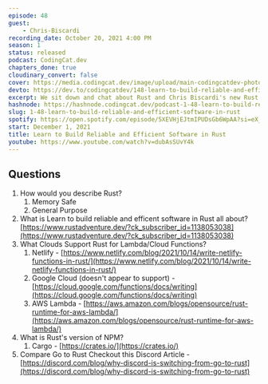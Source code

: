 ```yaml
---
episode: 48
guest: 
    - Chris-Biscardi
recording_date: October 20, 2021 4:00 PM
season: 1
status: released
podcast: CodingCat.dev
chapters_done: true
cloudinary_convert: false
cover: https://media.codingcat.dev/image/upload/main-codingcatdev-photo/Learn_to_Build_Reliable_and_Efficient_Software_in_Rust.png
devto: https://dev.to/codingcatdev/148-learn-to-build-reliable-and-efficient-software-in-rust-3enn
excerpt: We sit down and chat about Rust and Chris Biscardi's new Rust workshop, Rust Adventure.
hashnode: https://hashnode.codingcat.dev/podcast-1-48-learn-to-build-reliable-and-efficient-software-in-rust
slug: 1-48-learn-to-build-reliable-and-efficient-software-in-rust
spotify: https://open.spotify.com/episode/5XEVHjEJtmIPUDsGb6WpAA?si=eX_QkBMeRBSQSHhyi_zIHA
start: December 1, 2021
title: Learn to Build Reliable and Efficient Software in Rust
youtube: https://www.youtube.com/watch?v=dubAsSUvY4k
---
```

## Questions

1. How would you describe Rust?
    1. Memory Safe
    2. General Purpose
2. What is Learn to build reliable and efficent software in Rust all about?
[https://www.rustadventure.dev/?ck_subscriber_id=1138053038](https://www.rustadventure.dev/?ck_subscriber_id=1138053038)
3. What Clouds Support Rust for Lambda/Cloud Functions?
    1. Netlify - [https://www.netlify.com/blog/2021/10/14/write-netlify-functions-in-rust/](https://www.netlify.com/blog/2021/10/14/write-netlify-functions-in-rust/)
    2. Google Cloud  (doesn't appear to support) - [https://cloud.google.com/functions/docs/writing](https://cloud.google.com/functions/docs/writing)
    3. AWS Lambda - [https://aws.amazon.com/blogs/opensource/rust-runtime-for-aws-lambda/](https://aws.amazon.com/blogs/opensource/rust-runtime-for-aws-lambda/)
4. What is Rust's version of NPM?
    1. Cargo - [https://crates.io/](https://crates.io/)
5. Compare Go to Rust
Checkout this Discord Article - [https://discord.com/blog/why-discord-is-switching-from-go-to-rust](https://discord.com/blog/why-discord-is-switching-from-go-to-rust)